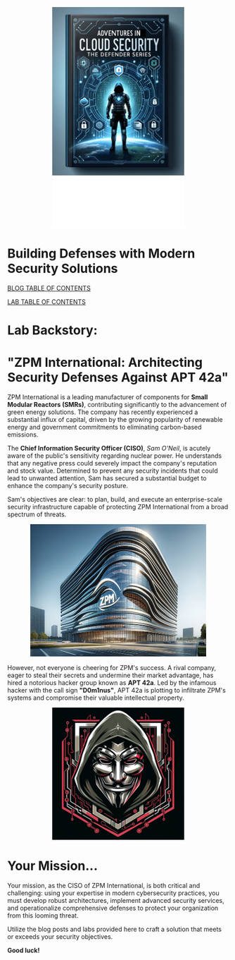 <p align="center">
<img src="https://github.com/SpiderLabs/zpminternational/blob/main/backstory/AiCSTitlePage.png" alt="cover" width="300" height="500"
</p>

# Building Defenses with Modern Security Solutions

[BLOG TABLE OF CONTENTS](https://github.com/SpiderLabs/zpminternational/blob/main/TOC.md)

[LAB TABLE OF CONTENTS](https://github.com/SpiderLabs/zpminternational/blob/main/LABS/TOC.md)

# Lab Backstory: 
# "ZPM International: Architecting Security Defenses Against APT 42a"

ZPM International is a leading manufacturer of components for **Small Modular Reactors (SMRs)**, contributing significantly to the advancement of green energy solutions. The company has recently experienced a substantial influx of capital, driven by the growing popularity of renewable energy and government commitments to eliminating carbon-based emissions.

The **Chief Information Security Officer (CISO)**, *Sam O'Neil*, is acutely aware of the public's sensitivity regarding nuclear power. He understands that any negative press could severely impact the company's reputation and stock value. Determined to prevent any security incidents that could lead to unwanted attention, Sam has secured a substantial budget to enhance the company's security posture.

Sam's objectives are clear: to plan, build, and execute an enterprise-scale security infrastructure capable of protecting ZPM International from a broad spectrum of threats.
<p align="center">
<img src="https://github.com/SpiderLabs/zpminternational/blob/main/backstory/zpminternational.png" alt="zpminternational.jpg" width="400" height="300">
</p>

However, not everyone is cheering for ZPM's success. A rival company, eager to steal their secrets and undermine their market advantage, has hired a notorious hacker group known as **APT 42a**. Led by the infamous hacker with the call sign **"D0m1nus"**, APT 42a is plotting to infiltrate ZPM's systems and compromise their valuable intellectual property.
<p align="center">
<img src="https://github.com/SpiderLabs/zpminternational/blob/main/backstory/D0m1nus.png" alt="D0m1nus" width="300" height="300">
</p>

# Your Mission...
Your mission, as the CISO of ZPM International, is both critical and challenging: using your expertise in modern cybersecurity practices, you must develop robust architectures, implement advanced security services, and operationalize comprehensive defenses to protect your organization from this looming threat.

Utilize the blog posts and labs provided here to craft a solution that meets or exceeds your security objectives.

**Good luck!**
